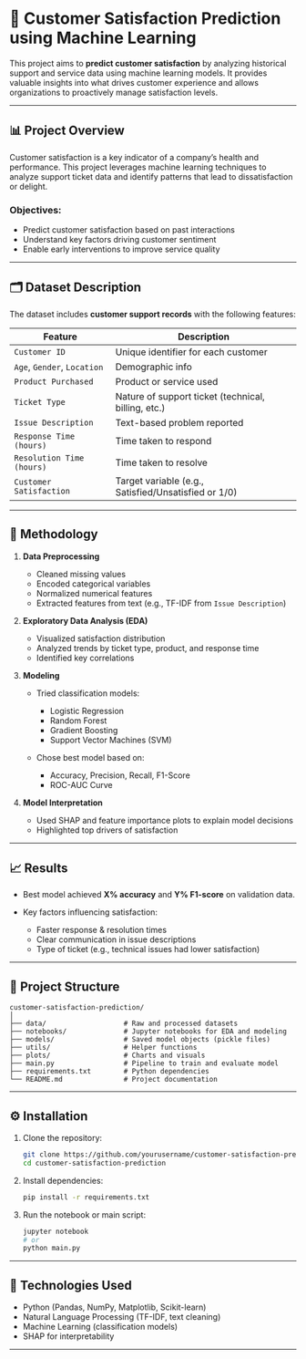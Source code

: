 
# 🤖 Customer Satisfaction Prediction using Machine Learning

This project aims to **predict customer satisfaction** by analyzing historical support and service data using machine learning models. It provides valuable insights into what drives customer experience and allows organizations to proactively manage satisfaction levels.

---

## 📊 Project Overview

Customer satisfaction is a key indicator of a company’s health and performance. This project leverages machine learning techniques to analyze support ticket data and identify patterns that lead to dissatisfaction or delight.

### Objectives:

* Predict customer satisfaction based on past interactions
* Understand key factors driving customer sentiment
* Enable early interventions to improve service quality

---

## 🗂️ Dataset Description

The dataset includes **customer support records** with the following features:

| Feature                     | Description                                          |
| --------------------------- | ---------------------------------------------------- |
| `Customer ID`               | Unique identifier for each customer                  |
| `Age`, `Gender`, `Location` | Demographic info                                     |
| `Product Purchased`         | Product or service used                              |
| `Ticket Type`               | Nature of support ticket (technical, billing, etc.)  |
| `Issue Description`         | Text-based problem reported                          |
| `Response Time (hours)`     | Time taken to respond                                |
| `Resolution Time (hours)`   | Time taken to resolve                                |
| `Customer Satisfaction`     | Target variable (e.g., Satisfied/Unsatisfied or 1/0) |

---

## 🧪 Methodology

1. **Data Preprocessing**

   * Cleaned missing values
   * Encoded categorical variables
   * Normalized numerical features
   * Extracted features from text (e.g., TF-IDF from `Issue Description`)

2. **Exploratory Data Analysis (EDA)**

   * Visualized satisfaction distribution
   * Analyzed trends by ticket type, product, and response time
   * Identified key correlations

3. **Modeling**

   * Tried classification models:

     * Logistic Regression
     * Random Forest
     * Gradient Boosting
     * Support Vector Machines (SVM)
   * Chose best model based on:

     * Accuracy, Precision, Recall, F1-Score
     * ROC-AUC Curve

4. **Model Interpretation**

   * Used SHAP and feature importance plots to explain model decisions
   * Highlighted top drivers of satisfaction

---

## 📈 Results

* Best model achieved **X% accuracy** and **Y% F1-score** on validation data.
* Key factors influencing satisfaction:

  * Faster response & resolution times
  * Clear communication in issue descriptions
  * Type of ticket (e.g., technical issues had lower satisfaction)

---

## 📁 Project Structure

```
customer-satisfaction-prediction/
│
├── data/                   # Raw and processed datasets
├── notebooks/              # Jupyter notebooks for EDA and modeling
├── models/                 # Saved model objects (pickle files)
├── utils/                  # Helper functions
├── plots/                  # Charts and visuals
├── main.py                 # Pipeline to train and evaluate model
├── requirements.txt        # Python dependencies
└── README.md               # Project documentation
```

---

## ⚙️ Installation

1. Clone the repository:

   ```bash
   git clone https://github.com/yourusername/customer-satisfaction-prediction.git
   cd customer-satisfaction-prediction
   ```

2. Install dependencies:

   ```bash
   pip install -r requirements.txt
   ```

3. Run the notebook or main script:

   ```bash
   jupyter notebook
   # or
   python main.py
   ```

---

## 🧠 Technologies Used

* Python (Pandas, NumPy, Matplotlib, Scikit-learn)
* Natural Language Processing (TF-IDF, text cleaning)
* Machine Learning (classification models)
* SHAP for interpretability

---

